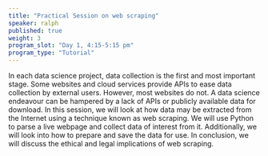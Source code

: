 ```yaml
---
title: "Practical Session on web scraping"
speaker: ralph
published: true
weight: 3
program_slot: "Day 1, 4:15-5:15 pm"
program_type: "Tutorial"
---
```


In each data science project, data collection is the first and most important stage. Some websites and cloud services provide APIs to ease data collection by external users. However, most websites do not. A data science endeavour can be hampered by a lack of APIs or publicly available data for download. In this session, we will look at how data may be extracted from the Internet using a technique known as web scraping. We will use Python to parse a live webpage and collect data of interest from it. Additionally, we will look into how to prepare and save the data for use. In conclusion, we will discuss the ethical and legal implications of web scraping.
